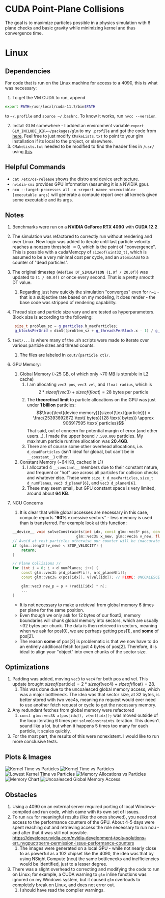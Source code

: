 # CUDA Point-Plane Collisions
The goal is to maximize particles possible in a physics simulation with 6 plane checks and basic gravity while minimizing kernel and thus convergence time.

# Linux
## Dependencies
For code that is run on the Linux machine for access to a 4090, this is what was necessary:

1. To get the VM CUDA to run, append
```sh
export PATH=/usr/local/cuda-11.7/bin$PATH
```
to `~/.profile` and `source ~/.bashrc`. To know it works, run `nvcc --version`.

2. Install GLM somewhere - I added an environment variable `export GLM_INCLUDE_DIR=~/packages/glm` to my `.profile` and got the code from [here](https://github.com/g-truc/glm/tree/master). Feel free to just modify `CMakeLists.txt` to point to your glm installation if its local to the project, or elsewhere.
3. `CMakeLists.txt` needed to be modified to find the header files in `/usr/` using [this](https://stackoverflow.com/questions/13167598/error-cuda-runtime-h-no-such-file-or-directory/75559127#75559127).
   
## Helpful Commands
- `cat /etc/os-release` shows the distro and device architecture.
- `nvidia-smi` provides GPU information (assuming it is a NVIDIA gpu).
- `ncu --target-processes all -o <report name> <executable> [executable args]` will generate a compute report over all kernels given some executable and its args. 

## Notes
1. Benchmarks were run on a **NVIDIA GeForce RTX 4090** with **CUDA 12.2**. 
2. The simulation was refactored to correctly run without rendering and over Linux. New logic was added to iterate until  last particle velocity reaches a nonzero threshold $\approx 0$, which is the point of "convergence". This is possible with a cudaMemcpy of `sizeof(uint32_t)`, which is assumed to be a very minimal cost per cycle, and an `atomicAdd` to a counter of "dead particles".
3. The original timestep (`#define DT_SIMULATION (1.0f / 20.0f)`) was updated to `(1 / 60.0f)` or once every second. That is a pretty smooth DT value.
   1. Regarding just how quickly the simulation "converges" even for `n=1` - that is a subjective rate based on my modeling, it does render - the base code was stripped of rendering capability.
4. Thread size and particle size vary and are tested as hyperparameters. Block size is according to the following:
   ```cpp
    size_t problem_sz = g_particles.h_maxParticles;
    g_blocksPerGrid = dim3((problem_sz + g_threadsPerBlock.x - 1) / g_threadsPerBlock.x);
    ```
5. `test/...` is where many of the .sh scripts were made to iterate over various particle sizes and thread counts.
   1. The files are labeled in `cout/{particle ct}/`.
6. GPU Memory:
   1. Global Memory (~25 GB, of which only ~70 MB is storable in L2 cache)
      1. I am allocating `vec3 pos`, `vec3 vel`, and `float radius`, which is $$2 * sizeof(vec3) + sizeof(float) = 28 \text{ bytes per particle}$$
      2. The **theoretical limit** to particle allocations on the GPU was just under **1 billion** particles: $$\frac{\text{device memory}}{sizeof(\text{particle})} = \frac{25393692672 \text{ bytes}}{28 \text{ bytes}} \approx 906917595 \text{ particles}$$ That said, out of concern for potential margin of error (and other users...), I made the upper bound `7,500,000` particles. My maximum particle runtime allocation was **20.4GB**.
      3. There are of course some other overhead allocations, i.e. `d_deadParticles` (isn't ideal for global, but can't be in `__constant__`) either.
   2. Constant Memory (~64 KB, cached in L1)
      1. I allocated 4 `__constant__` members due to their constant nature, and frequent or "hot" use across all particles for collision checks and whatever else. These were `size_t d_maxParticles`, `size_t d_numPlanes`, `vec3 d_planeP[6]`, and `vec3 d_planeN[6]`.
      2. These may seem small, but GPU constant space is very limited, around about **64 KB**.
7. NCU Concerns
   1. It is clear that while global accesses are necessary in this case, compute reports "**60%** excessive sectors" - less memory is used than is transferred. For example look at this function:
    
    ```cpp
    __device__ void solveConstraints(int idx, const glm::vec3* pos, const glm::vec3* vel, const float* radii, 
                                 glm::vec3& x_new, glm::vec3& v_new, float& dt, const glm::vec3& a) {
    // Avoid at rest particles otherwise our counter will be inaccurate
    if (glm::length(v_new) < STOP_VELOCITY) {
        return;
    }

    // Plane Collisions //
    for (int i = 0; i < d_numPlanes; i++) {
        const glm::vec3& p(d_planeP[i]), n(d_planeN[i]);
        const glm::vec3& x(pos[idx]), v(vel[idx]); // FIXME: UNCOALESCED GLOBAL ACCESS (UNNECESSARY IN LOOP)

        glm::vec3 new_p = p + (radii[idx] * n);
        ...
    }
    ```
    - It is not necessary to make a retrieval from global memory 6 times per plane for the same position.
    - Even though we only ask for 12 bytes of our float3, memory boundaries will chunk global memory into sectors, which are usually ~32 bytes per chunk. The data is then retrieved in sectors, meaning when we ask for pos[0], we are perhaps getting pos[1], and **some** of pos[2].
    - The reason **some** of pos[2] is problematic is that we now have to do an entirely additional fetch for just 4 bytes of pos[2]. Therefore, it is ideal to align your "object" into even chunks of the sector size.
## Optimizations
1. Padding was added, moving `vec3` to `vec4` for both pos and vel. This update brought $sizeof(\text{particle}) = 2 * sizeof(\text{vec4}) + sizeof(\text{float}) = 28$.
   1. This was done due to the uncoalesced global memory access, which was a major bottleneck. The idea was that sector size, at 32 bytes, is better stored with two vec4s, meaning no request would ever need to use another fetch request or cycle to get the necessary memory. 
2. Any redundant fetches from global memory were refactored
   1. `const glm::vec3& x(pos[idx]), v(vel[idx]);` was moved outside of the loop iterating 6 times per `solveConstraints` iteration. This doesn't sound like a lot, but when it happens 5 times too many for each particle, it scales quickly.
3. For the most part, the results of this were nonexistent. I would like to run more conclusive tests.
## Plots & Images
![Kernel Time vs Particles](test/results/figures/kernel_time_vs_particles_by_thread_count.png)
![Kernel Time vs Particles](test/results/figures/kernel_usage_vs_particles_by_thread_count.png)
![Lowest Kernel Time vs Particles](test/results/figures/lowest_kernel_times.png)
![Memory Allocations vs Particles](test/results/figures/memory_allocated_vs_particles_by_thread_count.png)
![Memory Chart](memory.png)
![Uncoalesced Global Memory Access](uncoalesced.png)

## Obstacles
1. Using a 4090 on an external server required porting of local Windows-compiled and run code, which came with its own set of issues.
2. To run `ncu` for meaningful results (like the ones showed), you need root access to the performance counters of the GPU. About 4-5 days were spent reaching out and retrieving access the role necessary to run ncu - and after that it was still not possible. https://developer.nvidia.com/nvidia-development-tools-solutions-err_nvgpuctrperm-permission-issue-performance-counters
   1. The images were generated on a local GPU - while not nearly close to as powerful as a 102 chipset like the 4090, the idea was that by using NSight Compute (ncu) the same bottlenecks and inefficiencies would be identified, just to a lesser degree.
3. There was a slight overhead to correcting and modifying the code to run on Linux; for example, a CUDA warning to `glm` inline functions was ignored on my Windows system, but it caused `glm` overloads to completely break on Linux, and does not error out.
   1. I should have read the compiler warnings.